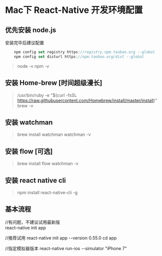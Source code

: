 # Mac下 React-Native 开发环境配置

## 优先安装 node.js
安装完毕后建议配置
```javascript
    npm config set registry https://registry.npm.taobao.org --global
    npm config set disturl https://npm.taobao.org/dist --global
```
> node -v
> npm -v

## 安装 Home-brew [时间超级漫长]
> /usr/bin/ruby -e "$(curl -fsSL https://raw.githubusercontent.com/Homebrew/install/master/install)"
> brew -v

## 安装 watchman
> brew install watchman
> watchman -v

## 安装 flow [可选]
> brew install flow
> watchman -v

## 安装 react native cli
> npm install react-native-cli  -g

## 基本流程
//有问题，不建议试用最新版    
react-native init app    

//推荐试用 
react-native init app --version 0.55.0
cd app

//指定模拟器版本
react-native run-ios --simulator "iPhone 7"


